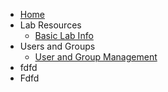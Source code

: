 <!-- docs/_sidebar.md -->

* [Home](README.md "The home page.")
* Lab Resources
  * [Basic Lab Info](_pages/basic_lab_info.md)
* Users and Groups
  * [User and Group Management](_pages/user_and_group.md)
* fdfd
* Fdfd

